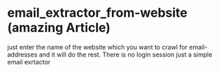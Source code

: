 # email_extractor_from-website (amazing Article)

just enter the name of the website which you want to crawl for email-addresses and it will do the rest.
There is no login session just a simple email exrtactor
